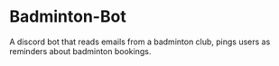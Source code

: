 # Badminton-Bot
A discord bot that reads emails from a badminton club, pings users as reminders about badminton bookings.
